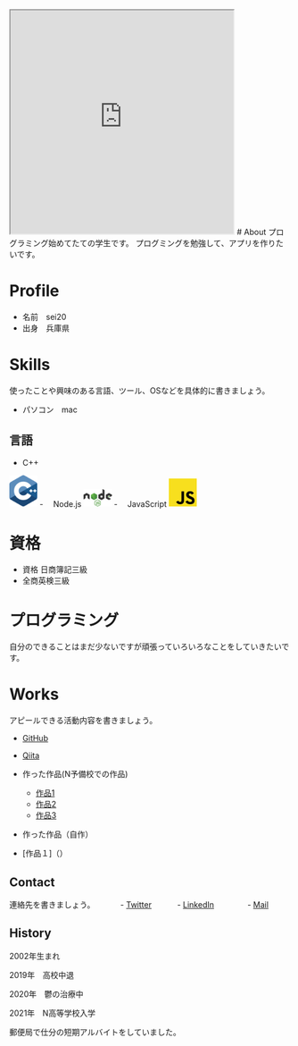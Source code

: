 
<iframe src="https://openprocessing.org/sketch/1518852/embed/" width="400" height="400"></iframe>
# <a name="header-1-8f7f4c1ce7a4f933663d10543562b096"></a> About
プログラミング始めてたての学生です。
プログミングを勉強して、アプリを作りたいです。

#  Profile

- 名前　sei20
- 出身　兵庫県　　
　
#  Skills

使ったことや興味のある言語、ツール、OSなどを具体的に書きましょう。

- パソコン　mac

## 言語　
- C++ 

<img src="c-plusplus.svg" width="10%">
-　 Node.js


 <img src="nodejs.svg" width="10%">
-　 JavaScript 

 
 <img src="javascript.svg" width="10%">

# 資格
- 資格 日商簿記三級
- 全商英検三級

# プログラミング
自分のできることはまだ少ないですが頑張っていろいろなことをしていきたいです。

#  Works
アピールできる活動内容を書きましょう。
- [GitHub](https://github.com/sei20)
- [Qiita](QiitaのURL)
- 作った作品(N予備校での作品)
  - [作品1](https://sei20.github.io/develop/)
  - [作品2](https://sei20.github.io/assessment/assessment.html)
  - [作品3](https://sei20.github.io/dino-game/dino.html)

- 作った作品（自作）　
-  [作品１]（）
　　　


## Contact
連絡先を書きましょう。
　　　- [Twitter](TwitterプロフィールのURL)
　　　- [LinkedIn](LinkedInプロフィールのURL)　
　　　- [Mail](mailto:メールアドレス)
　　　
## History
2002年生まれ

2019年　高校中退

2020年　鬱の治療中

2021年　N高等学校入学

 郵便局で仕分の短期アルバイトをしていました。


